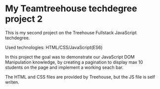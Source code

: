 # My Teamtreehouse techdegree project 2
This is my second project on the Treehouse Fullstack JavaScript techdegree.

Used technologies: HTML/CSS/JavaScript(ES6)

In this project the goal was to demonstrate our JavaScript DOM Manipulation knowledge, by creating a pagination to display max 10 students on the page and implement a working seach bar.

The HTML and CSS files are provided by Treehouse, but the JS file is self writen.
